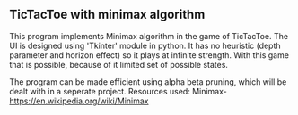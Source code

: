 ## TicTacToe with minimax algorithm <br>

This program implements Minimax algorithm in the game of TicTacToe. The UI is designed using 'Tkinter' module in python.
It has no heuristic (depth parameter and horizon effect) so it plays at infinite strength. 
With this game that is possible, because of it limited set of possible states.

The program can be made efficient using alpha beta pruning, which will be dealt with in a seperate project.
Resources used:
Minimax-https://en.wikipedia.org/wiki/Minimax
